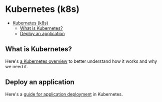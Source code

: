 # Kubernetes (k8s)

- [Kubernetes (k8s)](#kubernetes-k8s)
  - [What is Kubernetes?](#what-is-kubernetes)
  - [Deploy an application](#deploy-an-application)

## What is Kubernetes?

Here's [a Kubernetes overview](intro.md) to better understand how it works and why we need it.

## Deploy an application

Here's a [guide for application deployment](app-deployment.md) in Kubernetes.
